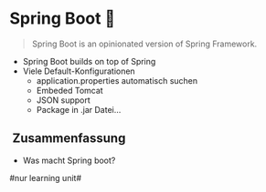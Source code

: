 
# Spring Boot  🍃

>  Spring Boot is an opinionated version of Spring Framework.

- Spring Boot builds on top of Spring
- Viele Default-Konfigurationen
	- application.properties automatisch suchen
	- Embeded Tomcat
	- JSON support
	- Package in .jar Datei…

##  Zusammenfassung
- Was macht Spring boot?

#nur learning unit#